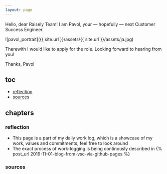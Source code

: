 ```yaml
---
layout: page
---
```

Hello, dear Raisely Team! 
I am Pavol, your — hopefully — next Customer Success Engineer. 

![pavol_portrait]({{ site.url }}/assets/{{ site.url }}/assets/ja.jpg)

Therewith I would like to apply for the role. 
Looking forward to hearing from you! 

Thanks, 
Pavol


## toc
<!-- TOC -->

- [reflection](#reflection)
- [sources](#sources)

<!-- /TOC -->

## chapters
### reflection
* This page is a part of my daily work log, which is a showcase of my work, values and commitments, feel free to look around
* The exact process of work-logging is being continously described in {% post_url 2019-11-01-blog-from-vsc-via-github-pages %}

### sources